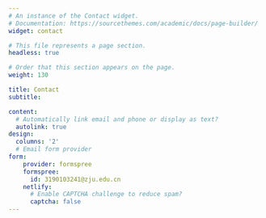 ```yaml
---
# An instance of the Contact widget.
# Documentation: https://sourcethemes.com/academic/docs/page-builder/
widget: contact

# This file represents a page section.
headless: true

# Order that this section appears on the page.
weight: 130

title: Contact
subtitle:

content:
  # Automatically link email and phone or display as text?
  autolink: true
design:
  columns: '2'
  # Email form provider
form:
    provider: formspree
    formspree:
      id: 3190103241@zju.edu.cn
    netlify:
      # Enable CAPTCHA challenge to reduce spam?
      captcha: false
---
```

